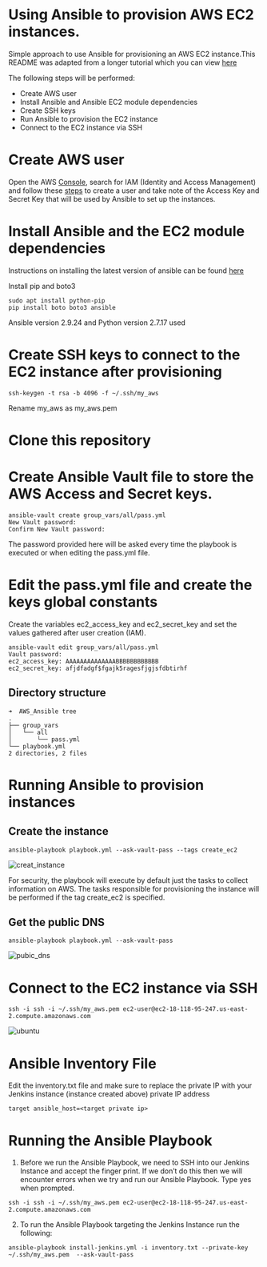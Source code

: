 
# Using Ansible to provision AWS EC2 instances.

Simple approach to use Ansible for provisioning an AWS EC2 instance.This README was adapted from a longer tutorial which you can view [here](https://medium.datadriveninvestor.com/devops-using-ansible-to-provision-aws-ec2-instances-3d70a1cb155f)

The following steps will be performed:

* Create AWS user
* Install Ansible and Ansible EC2 module dependencies
* Create SSH keys
* Run Ansible to provision the EC2 instance
* Connect to the EC2 instance via SSH

# Create AWS user
Open the AWS [Console](https://us-east-2.console.aws.amazon.com/console/home?region=us-east-2), search for IAM (Identity and Access Management) and follow these  [steps](https://docs.aws.amazon.com/IAM/latest/UserGuide/id_users_create.html#id_users_create_console) to create a user and take note of the Access Key and Secret Key that will be used by Ansible to set up the instances.

# Install Ansible and the EC2 module dependencies

Instructions on installing the latest version of ansible can be found [here](https://www.cyberciti.biz/faq/how-to-install-and-configure-latest-version-of-ansible-on-ubuntu-linux/)

Install pip and boto3
``` 
sudo apt install python-pip
pip install boto boto3 ansible
```

Ansible version 2.9.24 and Python version 2.7.17 used

# Create SSH keys to connect to the EC2 instance after provisioning
```
ssh-keygen -t rsa -b 4096 -f ~/.ssh/my_aws
```
Rename my_aws as my_aws.pem 

# Clone this repository 

# Create Ansible Vault file to store the AWS Access and Secret keys.
```
ansible-vault create group_vars/all/pass.yml
New Vault password:
Confirm New Vault password:
```

The password provided here will be asked every time the playbook is executed or when editing the pass.yml file.

# Edit the pass.yml file and create the keys global constants

Create the variables ec2_access_key and ec2_secret_key and set the values gathered after user creation (IAM).
```
ansible-vault edit group_vars/all/pass.yml 
Vault password:
ec2_access_key: AAAAAAAAAAAAAABBBBBBBBBBBB                                      
ec2_secret_key: afjdfadgf$fgajk5ragesfjgjsfdbtirhf
```

## Directory structure
```
➜  AWS_Ansible tree
.
├── group_vars
│   └── all
│       └── pass.yml
└── playbook.yml
2 directories, 2 files
```

# Running Ansible to provision instances
## Create the instance
```
ansible-playbook playbook.yml --ask-vault-pass --tags create_ec2
```

![creat_instance](https://user-images.githubusercontent.com/67350852/130295118-27c5039a-59a3-4040-ac0f-0bf05fb5a9c8.png)

For security, the playbook will execute by default just the tasks to collect information on AWS. The tasks responsible for provisioning the instance will be performed if the tag create_ec2 is specified.

## Get the public DNS
```
ansible-playbook playbook.yml --ask-vault-pass
```
![pubic_dns](https://user-images.githubusercontent.com/67350852/130295538-23899bc3-9154-429b-9023-1d428d49946a.png)

# Connect to the EC2 instance via SSH
```
ssh -i ssh -i ~/.ssh/my_aws.pem ec2-user@ec2-18-118-95-247.us-east-2.compute.amazonaws.com
```
![ubuntu](https://user-images.githubusercontent.com/67350852/130296102-d3a8fbfb-8b95-4d0d-9e8e-b26767bef488.png)

# Ansible Inventory File
Edit the inventory.txt file and make sure to replace the private IP with your Jenkins instance (instance created above) private IP address
```
target ansible_host=<target private ip>
```
# Running the Ansible Playbook

1. Before we run the Ansible Playbook, we need to SSH into our Jenkins Instance and accept the finger print. If we don’t do this then we will encounter errors when we try and run our Ansible Playbook. Type yes when prompted.
```
ssh -i ssh -i ~/.ssh/my_aws.pem ec2-user@ec2-18-118-95-247.us-east-2.compute.amazonaws.com
```
2. To run the Ansible Playbook targeting the Jenkins Instance run the following:
```
ansible-playbook install-jenkins.yml -i inventory.txt --private-key ~/.ssh/my_aws.pem  --ask-vault-pass 
```



